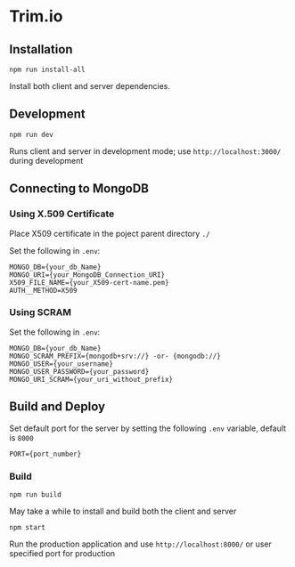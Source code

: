 # Trim.io

## Installation

```
npm run install-all
```
Install both client and server dependencies.

## Development

```
npm run dev
```
Runs client and server in development mode; use `http://localhost:3000/` during development

## Connecting to MongoDB
### Using X.509 Certificate
Place X509 certificate in the poject parent directory `./`

Set the following in `.env`:

```
MONGO_DB={your_db_Name}
MONGO_URI={your_MongoDB_Connection_URI}
X509_FILE_NAME={your_X509-cert-name.pem}
AUTH__METHOD=X509
```
### Using SCRAM

Set the following in `.env`:

```
MONGO_DB={your_db_Name}
MONGO_SCRAM_PREFIX={mongodb+srv://} -or- {mongodb://}
MONGO_USER={your_username}
MONGO_USER_PASSWORD={your_password}
MONGO_URI_SCRAM={your_uri_without_prefix}
```

## Build and Deploy
Set default port for the server by setting the following `.env` variable, default is `8000`
```
PORT={port_number}
```

### Build
```
npm run build
```
May take a while to install and build both the client and server

```
npm start
```
Run the production application and use `http://localhost:8000/` or user specified port for production
